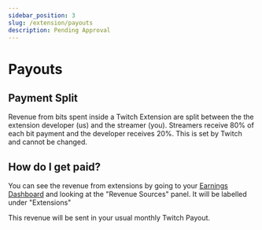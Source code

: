 ```yaml
---
sidebar_position: 3
slug: /extension/payouts
description: Pending Approval
---
```


# Payouts

## Payment Split
Revenue from bits spent inside a Twitch Extension are split between the the extension developer (us) and the streamer (you).
Streamers receive 80% of each bit payment and the developer receives 20%. This is set by Twitch and cannot be changed.

## How do I get paid?
You can see the revenue from extensions by going to your [Earnings Dashboard](https://dashboard.twitch.tv/analytics/revenue-earnings) and looking at the "Revenue Sources" panel. It will be labelled under "Extensions"

This revenue will be sent in your usual monthly Twitch Payout.